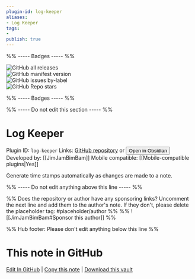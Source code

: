 ```yaml
---
plugin-id: log-keeper
aliases:
- Log Keeper
tags: 
- 
publish: true
---
```


%% ----- Badges ----- %%

![GitHub all releases](https://img.shields.io/github/downloads/JimJamBimBam/obsidian-log-keeper/total?color=573E7A&logo=github&style=for-the-badge)   
![GitHub manifest version](https://img.shields.io/github/manifest-json/v/JimJamBimBam/obsidian-log-keeper?color=573E7A&logo=github&style=for-the-badge)   
![GitHub issues by-label](https://img.shields.io/github/issues/JimJamBimBam/obsidian-log-keeper/help%20wanted?color=573E7A&logo=github&style=for-the-badge)   
![GitHub Repo stars](https://img.shields.io/github/stars/JimJamBimBam/obsidian-log-keeper?color=573E7A&logo=github&style=for-the-badge)

%% ----- Badges ----- %%

%% ----- Do not edit this section ----- %%

# Log Keeper

Plugin ID: `log-keeper`
Links: [GitHub repository](https://github.com/JimJamBimBam/obsidian-log-keeper) or [<button id=HH>Open in Obsidian</button>](obsidian://show-plugin?id=log-keeper)
Developed by: [[JimJamBimBam]]
Mobile compatible: [[Mobile-compatible plugins|Yes]]

Generate time stamps automatically as changes are made to a note.

%% ----- Do not edit anything above this line ----- %% 

%% Does the repository or author have any sponsoring links? Uncomment the next line and add them to the author's note. If they don't, please delete the placeholder tag: #placeholder/author %%
%% ![[JimJamBimBam#Sponsor this author]] %%

%% Hub footer: Please don't edit anything below this line %%

# This note in GitHub

<span class="git-footer">[Edit In GitHub](https://github.dev/obsidian-community/obsidian-hub/blob/main/02%20-%20Community%20Expansions/02.05%20All%20Community%20Expansions/Plugins/log-keeper.md "git-hub-edit-note") | [Copy this note](https://raw.githubusercontent.com/obsidian-community/obsidian-hub/main/02%20-%20Community%20Expansions/02.05%20All%20Community%20Expansions/Plugins/log-keeper.md "git-hub-copy-note") | [Download this vault](https://github.com/obsidian-community/obsidian-hub/archive/refs/heads/main.zip "git-hub-download-vault") </span>
